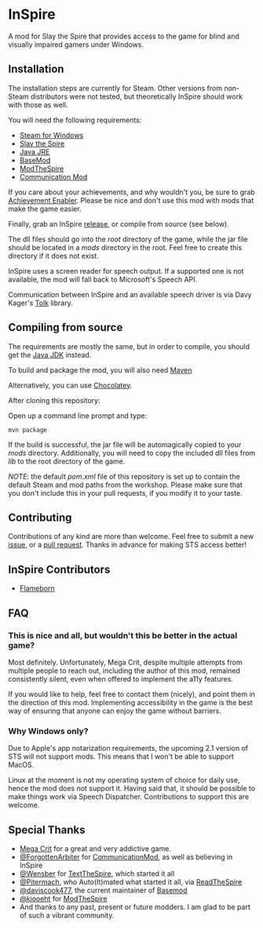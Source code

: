 # InSpire

A mod for Slay the Spire that provides access to the game for blind and visually impaired gamers under Windows.

## Installation

The installation steps are currently for Steam. Other versions from non-Steam distributors were not tested, but theoretically InSpire should work with those as well.

You will need the following requirements:

* [Steam for Windows](https://steamcdn-a.akamaihd.net/client/installer/SteamSetup.exe)
* [Slay the Spire](https://store.steampowered.com/app/646570/Slay_the_Spire/)
* [Java JRE](https://www.oracle.com/java/technologies/javase-jre8-downloads.html)
* [BaseMod](https://steamcommunity.com/workshop/filedetails/?id=1605833019)
* [ModTheSpire](https://steamcommunity.com/sharedfiles/filedetails/?id=1605060445)
* [Communication Mod](https://steamcommunity.com/sharedfiles/filedetails/?id=2131373661)

If you care about your achievements, and why wouldn't you, be sure to grab [Achievement Enabler](https://steamcommunity.com/sharedfiles/filedetails/?id=1692554109). Please be nice and don't use this mod with mods that make the game easier.

Finally, grab an InSpire [release](https://github.com/flameborn/InSpire/releases), or compile from source (see below).

The dll files should go into the *root* directory of the game, while the jar file should be located in a *mods* directory in the root. Feel free to create this directory if it does not exist.

InSpire uses a screen reader for speech output. If a supported one is not available, the mod will fall back to Microsoft's Speech API.

Communication between InSpire and an available speech driver is via Davy Kager's [Tolk](https://github.com/dkager/tolk) library.

## Compiling from source

The requirements are mostly the same, but in order to compile, you should get the [Java JDK](https://www.oracle.com/java/technologies/javase-jdk14-downloads.html) instead.

To build and package the mod, you will also need [Maven](https://maven.apache.org/download.cgi)

Alternatively, you can use [Chocolatey](https://chocolatey.org/install).

After cloning this repository:

Open up a command line prompt and type:

```
mvn package
```

If the build is successful, the jar file will be automagically copied to your *mods* directory. Additionally, you will need to copy the included dll files from *lib* to the root directory of the game.

*NOTE*: the default *pom.xml* file of this repository is set up to contain the default Steam and mod paths from the workshop. Please make sure that you don't include this in your pull requests, if you modify it to your taste.

## Contributing

Contributions of any kind are more than welcome. Feel free to submit a new [issue](https://github.com/flameborn/InSpire/issues/new), or a [pull request](https://github.com/flameborn/InSpire/pull/new). Thanks in advance for making STS access better!

## InSpire Contributors

* [Flameborn](https://github.com/flameborn)

## FAQ

### This is nice and all, but wouldn't this be better in the actual game?

Most definitely. Unfortunately, Mega Crit, despite multiple attempts from multiple people to reach out, including the author of this mod, remained consistently silent, even when offered to implement the a11y features.

If you would like to help, feel free to contact them (nicely), and point them in the direction of this mod. Implementing accessibility in the game is the best way of ensuring that anyone can enjoy the game without barriers.

### Why Windows only?

Due to Apple's app notarization requirements, the upcoming 2.1 version of STS will not support mods. This means that I won't be able to support MacOS.

Linux at the moment is not my operating system of choice for daily use, hence the mod does not support it. Having said that, it should be possible to make things work via Speech Dispatcher. Contributions to support this are welcome.

## Special Thanks

* [Mega Crit](https://www.megacrit.com/) for a great and very addictive game.
* [@ForgottenArbiter](https://github.com/ForgottenArbiter) for [CommunicationMod](https://github.com/ForgottenArbiter/CommunicationMod), as well as believing in InSpire
* [@Wensber](https://github.com/Wensber) for [TextTheSpire](https://github.com/Wensber/TextTheSpire), which started it all
* [@Pitermach](https://github.com/pitermach), who Auto(It)mated what started it all, via [ReadTheSpire](https://github.com/pitermach/readthespire)
* [@daviscook477](https://github.com/daviscook477), the current maintainer of [Basemod](https://github.com/daviscook477/BaseMod)
* [@kiooeht](https://github.com/kiooeht) for [ModTheSpire](https://github.com/kiooeht/ModTheSpire)
* And thanks to any past, present or future modders. I am glad to be part of such a vibrant community.

